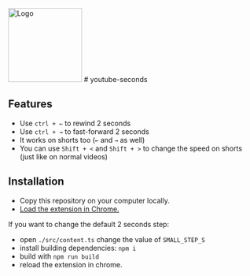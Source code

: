 <img src="YOUR_IMAGE_URL" alt="Logo" width="150"/>
# youtube-seconds

## Features

- Use `ctrl + ←` to rewind 2 seconds
- Use `ctrl + →` to fast-forward 2 seconds
- It works on shorts too (`←` and `→` as well)
- You can use `Shift + <` and `Shift + >` to change the speed on shorts (just like on normal videos)

## Installation

- Copy this repository on your computer locally.
- [Load the extension in Chrome.](https://developer.chrome.com/docs/extensions/get-started/tutorial/hello-world#load-unpacked)

If you want to change the default 2 seconds step:

- open `./src/content.ts` change the value of `SMALL_STEP_S`
- install building dependencies: `npm i`
- build with `npm run build`
- reload the extension in chrome.
